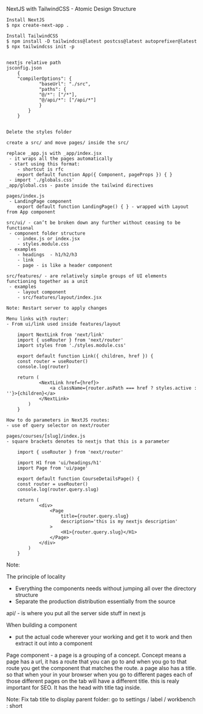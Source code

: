 NextJS with TailwindCSS - Atomic Design Structure

```
Install NextJS
$ npx create-next-app .

Install TailwindCSS
$ npm install -D tailwindcss@latest postcss@latest autoprefixer@latest
$ npx tailwindcss init -p


nextjs relative path
jsconfig.json
    {
    "compilerOptions": {
            "baseUrl": "./src",
            "paths": {
            "@/*": ["/*"],
            "@/api/*": ["/api/*"]
            }
        }
    }


Delete the styles folder

create a src/ and move pages/ inside the src/

replace _app.js with _app/index.jsx
 - it wraps all the pages automatically
 - start using this format:
    - shortcut is rfc
    export default function App({ Component, pageProps }) { }
 - import './globals.css'
_app/global.css - paste inside the tailwind directives

pages/index.js
 - LandingPage component
    export default function LandingPage() { } - wrapped with Layout from App component

src/ui/ - can’t be broken down any further without ceasing to be functional
 - component folder structure
    - index.js or index.jsx
    - styles.module.css
 - examples
    - headings  - h1/h2/h3
    - link
    - page - is like a header component

src/features/ - are relatively simple groups of UI elements functioning together as a unit
 - examples
    - layout component
    - src/features/layout/index.jsx

Note: Restart server to apply changes

Menu links with router:
- From ui/link used inside features/layout

    import NextLink from 'next/link'
    import { useRouter } from 'next/router'
    import styles from './styles.module.css'

    export default function Link({ children, href }) {
    const router = useRouter()
    console.log(router)

    return (
            <NextLink href={href}>
                <a className={router.asPath === href ? styles.active : ''}>{children}</a>
            </NextLink>
        )
    }

How to do parameters in NextJS routes:
- use of query selector on next/router

pages/courses/[slug]/index.js
- square brackets denotes to nextjs that this is a parameter

    import { useRouter } from 'next/router'

    import H1 from 'ui/headings/h1'
    import Page from 'ui/page'

    export default function CourseDetailsPage() {
    const router = useRouter()
    console.log(router.query.slug)

    return (
            <div>
                <Page
                    title={router.query.slug}
                    description='this is my nextjs description'
                >
                    <H1>{router.query.slug}</H1>
                </Page>
            </div>
        )
    }

```

Note:

The principle of locality

- Everything the components needs without jumping all over the directory structure
- Separate the production distribution essentially from the source

api/ - is where you put all the server side stuff in next js

When building a component

- put the actual code wherever your working and get it to work and then extract it out into a component

Page component - a page is a grouping of a concept. Concept means a page has a url, it has a route that you can go to and when you go to that route you get the component that matches the route. a page also has a title. so that when your in your browser when you go to different pages each of those different pages on the tab will have a different title. this is realy important for SEO. It has the head with title tag inside.

Note: Fix tab title to display parent folder: go to settings / label / workbench : short
